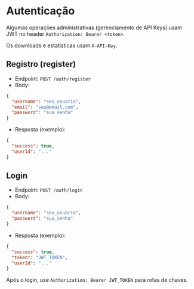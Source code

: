 # Autenticação

Algumas operações administrativas (gerenciamento de API Keys) usam JWT no header `Authorization: Bearer <token>`.

Os downloads e estatísticas usam `X-API-Key`.

## Registro (register)
- Endpoint: `POST /auth/register`
- Body:
```json
{
  "username": "seu_usuario",
  "email": "seu@email.com",
  "password": "sua_senha"
}
```
- Resposta (exemplo):
```json
{
  "success": true,
  "userId": "..."
}
```

## Login
- Endpoint: `POST /auth/login`
- Body:
```json
{
  "username": "seu_usuario",
  "password": "sua_senha"
}
```
- Resposta (exemplo):
```json
{
  "success": true,
  "token": "JWT_TOKEN",
  "userId": "..."
}
```

Após o login, use `Authorization: Bearer JWT_TOKEN` para rotas de chaves.